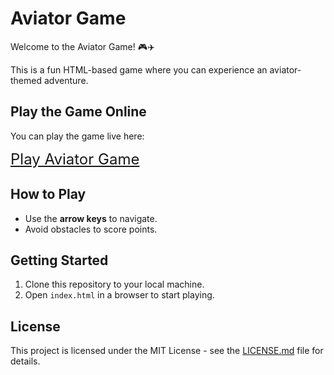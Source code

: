 # Aviator Game

Welcome to the Aviator Game! 🎮✈️

This is a fun HTML-based game where you can experience an aviator-themed adventure.

## Play the Game Online

You can play the game live here:

<span style="font-size: 24px;color:red;">[Play Aviator Game](https://amithrv.github.io/aviator-game/)</span >

## How to Play

- Use the **arrow keys** to navigate.
- Avoid obstacles to score points.

## Getting Started

1. Clone this repository to your local machine.
2. Open `index.html` in a browser to start playing.

## License

This project is licensed under the MIT License - see the [LICENSE.md](LICENSE.md) file for details.
